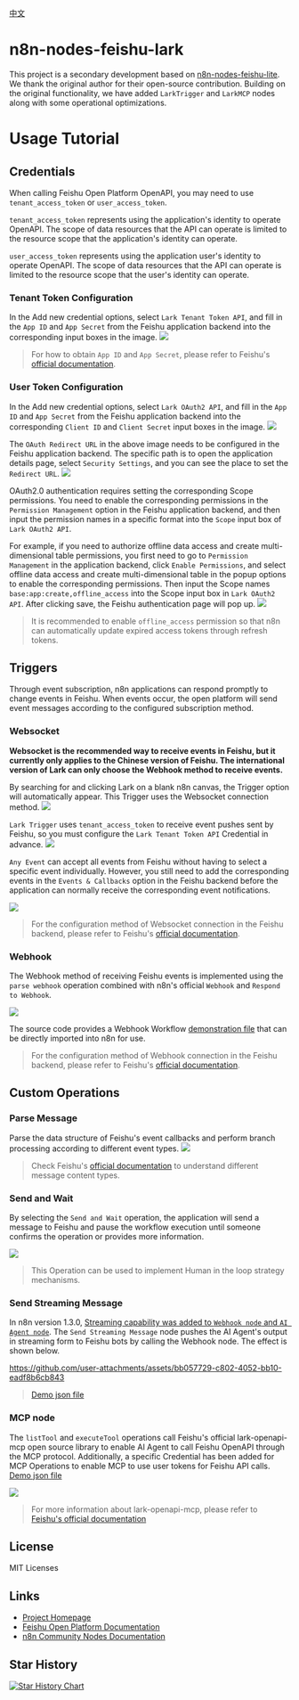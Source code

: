 [中文](https://github.com/zhgqthomas/n8n-nodes-feishu-lark/blob/main/README.md)

# n8n-nodes-feishu-lark

This project is a secondary development based on [n8n-nodes-feishu-lite](https://github.com/other-blowsnow/n8n-nodes-feishu-lite). We thank the original author for their open-source contribution. Building on the original functionality, we have added `LarkTrigger` and `LarkMCP` nodes along with some operational optimizations.

# Usage Tutorial

## Credentials

When calling Feishu Open Platform OpenAPI, you may need to use `tenant_access_token` or `user_access_token`.

`tenant_access_token` represents using the application's identity to operate OpenAPI. The scope of data resources that the API can operate is limited to the resource scope that the application's identity can operate.

`user_access_token` represents using the application user's identity to operate OpenAPI. The scope of data resources that the API can operate is limited to the resource scope that the user's identity can operate.

### Tenant Token Configuration

In the Add new credential options, select `Lark Tenant Token API`, and fill in the `App ID` and `App Secret` from the Feishu application backend into the corresponding input boxes in the image.
![](./images/lark_tenant_token_credential.png)

> For how to obtain `App ID` and `App Secret`, please refer to Feishu's [official documentation](https://open.feishu.cn/document/server-docs/api-call-guide/terminology).

### User Token Configuration

In the Add new credential options, select `Lark OAuth2 API`, and fill in the `App ID` and `App Secret` from the Feishu application backend into the corresponding `Client ID` and `Client Secret` input boxes in the image.
![](./images/lark_oauth2_credential.png)

The `OAuth Redirect URL` in the above image needs to be configured in the Feishu application backend. The specific path is to open the application details page, select `Security Settings`, and you can see the place to set the `Redirect URL`.
![](./images/lark_redirect_url_setting.png)

OAuth2.0 authentication requires setting the corresponding Scope permissions. You need to enable the corresponding permissions in the `Permission Management` option in the Feishu application backend, and then input the permission names in a specific format into the `Scope` input box of `Lark OAuth2 API`.

For example, if you need to authorize offline data access and create multi-dimensional table permissions, you first need to go to `Permission Management` in the application backend, click `Enable Permissions`, and select offline data access and create multi-dimensional table in the popup options to enable the corresponding permissions. Then input the Scope names `base:app:create,offline_access` into the Scope input box in `Lark OAuth2 API`. After clicking save, the Feishu authentication page will pop up.
![](./images/lark_oauth2_scope.png)

> It is recommended to enable `offline_access` permission so that n8n can automatically update expired access tokens through refresh tokens.

## Triggers

Through event subscription, n8n applications can respond promptly to change events in Feishu. When events occur, the open platform will send event messages according to the configured subscription method.

### Websocket

**Websocket is the recommended way to receive events in Feishu, but it currently only applies to the Chinese version of Feishu. The international version of Lark can only choose the Webhook method to receive events.**

By searching for and clicking Lark on a blank n8n canvas, the Trigger option will automatically appear. This Trigger uses the Websocket connection method.
![](./images/lark_trigger_canvas.png)

`Lark Trigger` uses `tenant_access_token` to receive event pushes sent by Feishu, so you must configure the `Lark Tenant Token API` Credential in advance.
![](./images/lark_trigger.png)

`Any Event` can accept all events from Feishu without having to select a specific event individually. However, you still need to add the corresponding events in the `Events & Callbacks` option in the Feishu backend before the application can normally receive the corresponding event notifications.

![](./images/lark_add_event.png)

> For the configuration method of Websocket connection in the Feishu backend, please refer to Feishu's [official documentation](https://open.feishu.cn/document/server-docs/event-subscription-guide/event-subscription-configure-/request-url-configuration-case).

### Webhook

The Webhook method of receiving Feishu events is implemented using the `parse webhook` operation combined with n8n's official `Webhook` and `Respond to Webhook`.

![](./images/lark_webhook_flow.png)

The source code provides a Webhook Workflow [demonstration file](https://github.com/zhgqthomas/n8n-nodes-feishu-lark/blob/main/demo/webhook_workflow.json) that can be directly imported into n8n for use.

> For the configuration method of Webhook connection in the Feishu backend, please refer to Feishu's [official documentation](https://open.feishu.cn/document/event-subscription-guide/event-subscriptions/event-subscription-configure-/choose-a-subscription-mode/send-notifications-to-developers-server).

## Custom Operations

### Parse Message

Parse the data structure of Feishu's event callbacks and perform branch processing according to different event types.
![](./images/lark_parse_content.png)

> Check Feishu's [official documentation](https://open.feishu.cn/document/server-docs/im-v1/message-content-description/message_content) to understand different message content types.

### Send and Wait

By selecting the `Send and Wait` operation, the application will send a message to Feishu and pause the workflow execution until someone confirms the operation or provides more information.

![](./images/lark_send_and_wait.png)

> This Operation can be used to implement Human in the loop strategy mechanisms.

### Send Streaming Message

In n8n version 1.3.0, [Streaming capability was added to `Webhook node` and `AI Agent node`](https://docs.n8n.io/release-notes/#n8n11030). The `Send Streaming Message` node pushes the AI Agent's output in streaming form to Feishu bots by calling the Webhook node. The effect is shown below.

https://github.com/user-attachments/assets/bb057729-c802-4052-bb10-eadf8b6cb843

> [Demo json file](https://github.com/zhgqthomas/n8n-nodes-feishu-lark/blob/main/demo/send_streaming_message.json)

### MCP node

The `listTool` and `executeTool` operations call Feishu's official lark-openapi-mcp open source library to enable AI Agent to call Feishu OpenAPI through the MCP protocol. Additionally, a specific Credential has been added for MCP Operations to enable MCP to use user tokens for Feishu API calls. [Demo json file](https://github.com/zhgqthomas/n8n-nodes-feishu-lark/blob/main/demo/lark_mcp.json)

![](./images/lark_mcp_nodes.png)

> For more information about lark-openapi-mcp, please refer to [Feishu's official documentation](https://open.feishu.cn/document/uAjLw4CM/ukTMukTMukTM/mcp_integration/mcp_introduction)

## License

MIT Licenses

## Links

- [Project Homepage](https://github.com/zhgqthomas/n8n-nodes-lark-feishu)
- [Feishu Open Platform Documentation](https://open.feishu.cn/document/)
- [n8n Community Nodes Documentation](https://docs.n8n.io/integrations/community-nodes/)

## Star History

[![Star History Chart](https://api.star-history.com/svg?repos=zhgqthomas/n8n-nodes-feishu-lark&type=Date)](https://www.star-history.com/#zhgqthomas/n8n-nodes-feishu-lark&Date)
